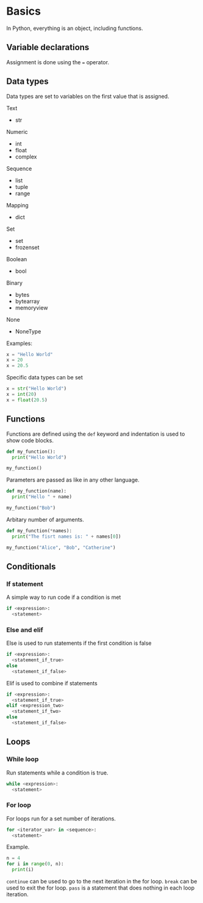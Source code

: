 # Basics

In Python, everything is an object, including functions.

## Variable declarations

Assignment is done using the `=` operator.

## Data types

Data types are set to variables on the first value that is assigned.

Text

- str

Numeric

- int
- float
- complex

Sequence

- list
- tuple
- range

Mapping

- dict

Set

- set
- frozenset

Boolean

- bool

Binary

- bytes
- bytearray
- memoryview

None

- NoneType

Examples:

```python
x = "Hello World"
x = 20
x = 20.5
```

Specific data types can be set

```python
x = str("Hello World")
x = int(20)
x = float(20.5)
```

## Functions

Functions are defined using the `def` keyword and indentation is used to show code blocks.

```python
def my_function():
  print("Hello World")

my_function()
```

Parameters are passed as like in any other language.

```python
def my_function(name):
  print("Hello " + name)

my_function("Bob")
```

Arbitary number of arguments.

```python
def my_function(*names):
  print("The fisrt names is: " + names[0])

my_function("Alice", "Bob", "Catherine")
```

## Conditionals

### If statement

A simple way to run code if a condition is met

```python
if <expression>:
  <statement>
```

### Else and elif

Else is used to run statements if the first condition is false

```python
if <expression>:
  <statement_if_true>
else
  <statement_if_false>
```

Elif is used to combine if statements

```python
if <expression>:
  <statement_if_true>
elif <expression_two>
  <statement_if_two>
else
  <statement_if_false>
```

## Loops

### While loop

Run statements while a condition is true.

```python
while <expression>:
  <statement>
```

### For loop

For loops run for a set number of iterations.

```python
for <iterator_var> in <sequence>:
  <statement>
```

Example.

```python
n = 4
for i in range(0, n):
  print(i)
```

`continue` can be used to go to the next iteration in the for loop.
`break` can be used to exit the for loop.
`pass` is a statement that does nothing in each loop iteration.
